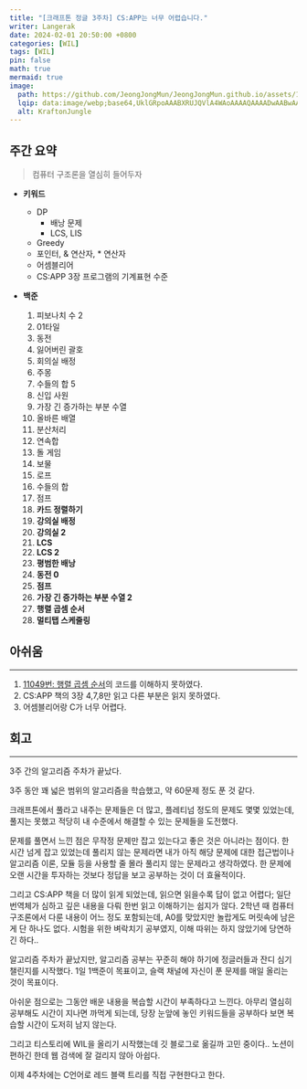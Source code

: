 ```yaml
---
title: "[크래프톤 정글 3주차] CS:APP는 너무 어렵습니다."
writer: Langerak
date: 2024-02-01 20:50:00 +0800
categories: [WIL]
tags: [WIL]
pin: false
math: true
mermaid: true
image:
  path: https://github.com/JeongJongMun/JeongJongMun.github.io/assets/101979073/606fb575-ffce-4656-b694-4e14f54f2654
  lqip: data:image/webp;base64,UklGRpoAAABXRUJQVlA4WAoAAAAQAAAADwAABwAAQUxQSDIAAAARL0AmbZurmr57yyIiqE8oiG0bejIYEQTgqiDA9vqnsUSI6H+oAERp2HZ65qP/VIAWAFZQOCBCAAAA8AEAnQEqEAAIAAVAfCWkAALp8sF8rgRgAP7o9FDvMCkMde9PK7euH5M1m6VWoDXf2FkP3BqV0ZYbO6NA/VFIAAAA
  alt: KraftonJungle
---
```


## 주간 요약

> 컴퓨터 구조론을 열심히 들어두자

- **키워드**

  - DP
    - 배낭 문제
    - LCS, LIS
  - Greedy
  - 포인터, & 연산자, \* 연산자
  - 어셈블리어
  - CS:APP 3장 프로그램의 기계표현 수준

- **백준**
  1.  피보나치 수 2
  2.  01타일
  3.  동전
  4.  잃어버린 괄호
  5.  회의실 배정
  6.  주몽
  7.  수들의 합 5
  8.  신입 사원
  9.  가장 긴 증가하는 부분 수열
  10. 올바른 배열
  11. 분산처리
  12. 연속합
  13. 돌 게임
  14. 보물
  15. 로프
  16. 수들의 합
  17. 점프
  18. **카드 정렬하기**
  19. **강의실 배정**
  20. **강의실 2**
  21. **LCS**
  22. **LCS 2**
  23. **평범한 배낭**
  24. **동전 0**
  25. **점프**
  26. **가장 긴 증가하는 부분 수열 2**
  27. **행렬 곱셈 순서**
  28. **멀티탭 스케줄링**

## 아쉬움
---
1.  [11049번: 행렬 곱셈 순서](https://www.acmicpc.net/problem/11049)의 코드를 이해하지 못하였다.
2.  CS:APP 책의 3장 4,7,8만 읽고 다른 부분은 읽지 못하였다.
3.  어셈블리어랑 C가 너무 어렵다.

## 회고
---
3주 간의 알고리즘 주차가 끝났다.

3주 동안 꽤 넓은 범위의 알고리즘을 학습했고, 약 60문제 정도 푼 것 같다.

크래프톤에서 풀라고 내주는 문제들은 더 많고, 플레티넘 정도의 문제도 몇몇 있었는데, 풀지는 못했고 적당히 내 수준에서 해결할 수 있는 문제들을 도전했다.

문제를 풀면서 느낀 점은 무작정 문제만 잡고 있는다고 좋은 것은 아니라는 점이다. 한 시간 넘게 잡고 있었는데 풀리지 않는 문제라면 내가 아직 해당 문제에 대한 접근법이나 알고리즘 이론, 모듈 등을 사용할 줄 몰라 풀리지 않는 문제라고 생각하였다. 한 문제에 오랜 시간을 투자하는 것보다 정답을 보고 공부하는 것이 더 효율적이다.

그리고 CS:APP 책을 더 많이 읽게 되었는데, 읽으면 읽을수록 답이 없고 어렵다; 일단 번역체가 심하고 깊은 내용을 다뤄 한번 읽고 이해하기는 쉽지가 않다. 2학년 때 컴퓨터 구조론에서 다룬 내용이 어느 정도 포함되는데, A0를 맞았지만 놀랍게도 머릿속에 남은 게 단 하나도 없다. 시험을 위한 벼락치기 공부였지, 이해 따위는 하지 않았기에 당연하긴 하다..

알고리즘 주차가 끝났지만, 알고리즘 공부는 꾸준히 해야 하기에 정글러들과 잔디 심기 챌린지를 시작했다. 1일 1백준이 목표이고, 슬랙 채널에 자신이 푼 문제를 매일 올리는 것이 목표이다.

아쉬운 점으로는 그동안 배운 내용을 복습할 시간이 부족하다고 느낀다. 아무리 열심히 공부해도 시간이 지나면 까먹게 되는데, 당장 눈앞에 놓인 키워드들을 공부하다 보면 복습할 시간이 도저히 남지 않는다.

그리고 티스토리에 WIL을 올리기 시작했는데 깃 블로그로 옮길까 고민 중이다.. 노션이 편하긴 한데 웹 검색에 잘 걸리지 않아 아쉽다.

이제 4주차에는 C언어로 레드 블랙 트리를 직접 구현한다고 한다.
